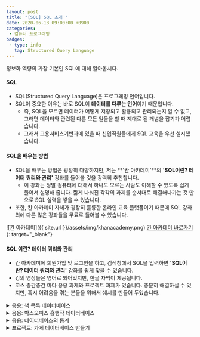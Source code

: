 ```yaml
---
layout: post
title: "[SQL] SQL 소개 "
date: 2020-06-13 09:00:00 +0900
categories: 
 - 컴퓨터 프로그래밍
badges:
 - type: info
   tag: Structured Query Language
---
```


정보화 역량의 가장 기본인 SQL에 대해 알아봅시다.

<!--more-->

#### **SQL**

- SQL(Structured Query Language)은 프로그래밍 언어입니다.
- SQL이 중요한 이유는 바로 SQL이 **데이터를 다루는 언어**이기 때문입니다.
  - 즉, SQL을 모르면 데이터가 어떻게 저장되고 활용되고 관리되는지 알 수 없고, 그러면 데이터와 관련된 다른 모든 일들을 할 때 제대로 된 개념을 잡기가 어렵습니다.
  - 그래서 고용서비스기반과에 있을 때 신입직원들에게 SQL 교육을 우선 실시했습니다.

#### **SQL을 배우는 방법**
- SQL을 배우는 방법은 굉장히 다양하지만, 저는 **'칸 아카데미'**의 **'SQL이란? 테이터 쿼리와 관리'** 강좌를 들어볼 것을 강력히 추천합니다.
  - 이 강좌는 정말 컴퓨터에 대해서 하나도 모르는 사람도 이해할 수 있도록 쉽게 풀어서 설명해 줍니다. 짧게 나눠진 각각의 과제를 순서대로 해결해나가는 것 만으로 SQL 실력을 쌓을 수 있습니다.
- 또한, 칸 아카데미 자체가 굉장히 훌륭한 온라인 교육 플랫폼이기 때문에 SQL 강좌 외에 다른 많은 강좌들을 무료로 들어볼 수 있습니다.

![칸 아카데미]({{ site.url }}/assets/img/khanacademy.png)
[칸 아카데미 바로가기](https://ko.khanacademy.org/){: target="_blank"}  

#### **SQL 이란? 데이터 쿼리와 관리**

- 칸 아카데미에 회원가입 및 로그인을 하고, 검색창에서 SQL을 입력하면 **'SQL이란? 데이터 쿼리와 관리'** 강좌를 쉽게 찾을 수 있습니다.
- 강의 영상들은 영어로 되어있지만, 한글 자막이 제공됩니다.
- 코스 중간중간 마다 응용 과제와 프로젝트 과제가 있습니다. 충분히 해결하실 수 있지만, 혹시 어려움을 겪는 분들을 위해서 예시를 만들어 두었습니다.
<details>
 - <summary>응용: 책 목록 데이터베이스</summary>
 
123456
</details>  
<details>
 - <summary>응용: 박스오피스 흥행작 데이터베이스</summary>
 
123456
</details>  
<details>
 - <summary>응용: 데이터베이스의 통계</summary>
 
123456
</details>  
<details>
 - <summary>프로젝트: 가게 데이터베이스 만들기</summary>
 
123456
</details>  

